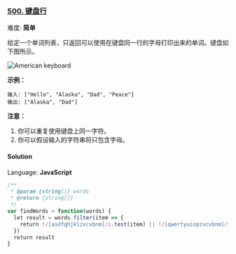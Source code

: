 ### [500\. 键盘行](https://leetcode-cn.com/problems/keyboard-row/comments/)

难度: **简单**


给定一个单词列表，只返回可以使用在键盘同一行的字母打印出来的单词。键盘如下图所示。

![American keyboard](https://assets.leetcode-cn.com/aliyun-lc-upload/uploads/2018/10/12/keyboard.png)

**示例：**

```
输入: ["Hello", "Alaska", "Dad", "Peace"]
输出: ["Alaska", "Dad"]
```

**注意：**

1.  你可以重复使用键盘上同一字符。
2.  你可以假设输入的字符串将只包含字母。


#### Solution

Language: **JavaScript**

```javascript
/**
 * @param {string[]} words
 * @return {string[]}
 */
var findWords = function(words) {
  let result = words.filter(item => {
    return !/[asdfghjklzxcvbnm]/i.test(item) || !/[qwertyuiopzxcvbnm]/i.test(item) || !/[qwertyuiopasdfghjkl]/i.test(item)
  })
  return result
}
```